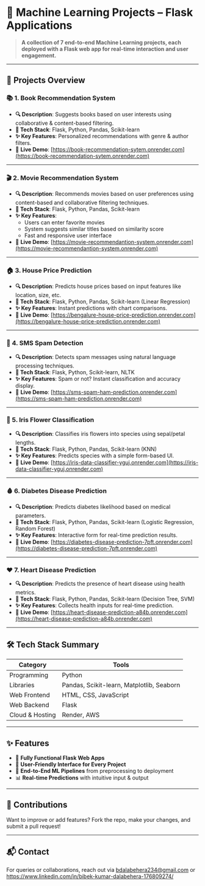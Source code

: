 # 🤖 Machine Learning Projects – Flask Applications

> **A collection of 7 end-to-end Machine Learning projects, each deployed with a Flask web app for real-time interaction and user engagement.**

---

## 🚀 Projects Overview

### 📚 1. Book Recommendation System
- **🔍 Description**: Suggests books based on user interests using collaborative & content-based filtering.
- **🧰 Tech Stack**: Flask, Python, Pandas, Scikit-learn  
- **✨ Key Features**: Personalized recommendations with genre & author filters.  
- 🔗 **Live Demo**: [https://book-recommendation-sytem.onrender.com](https://book-recommendation-sytem.onrender.com)

---

### 🎬 2. Movie Recommendation System
- **🔍 Description**: Recommends movies based on user preferences using content-based and collaborative filtering techniques.
- **🧰 Tech Stack**: Flask, Python, Pandas, Scikit-learn  
- **✨ Key Features**:
  - Users can enter favorite movies
  - System suggests similar titles based on similarity score
  - Fast and responsive user interface  
- 🔗 **Live Demo**: [https://movie-recommendantion-system.onrender.com](https://movie-recommendantion-system.onrender.com)

---

### 🏠 3. House Price Prediction
- **🔍 Description**: Predicts house prices based on input features like location, size, etc.
- **🧰 Tech Stack**: Flask, Python, Pandas, Scikit-learn (Linear Regression)  
- **✨ Key Features**: Instant predictions with chart comparisons.  
- 🔗 **Live Demo**: [https://bengalure-house-price-prediction.onrender.com](https://bengalure-house-price-prediction.onrender.com)

---

### 📩 4. SMS Spam Detection
- **🔍 Description**: Detects spam messages using natural language processing techniques.
- **🧰 Tech Stack**: Flask, Python, Scikit-learn, NLTK  
- **✨ Key Features**: Spam or not? Instant classification and accuracy display.  
- 🔗 **Live Demo**: [https://sms-spam-ham-prediction.onrender.com](https://sms-spam-ham-prediction.onrender.com)

---

### 🌸 5. Iris Flower Classification
- **🔍 Description**: Classifies iris flowers into species using sepal/petal lengths.
- **🧰 Tech Stack**: Flask, Python, Pandas, Scikit-learn (KNN)  
- **✨ Key Features**: Predicts species with a simple form-based UI.  
- 🔗 **Live Demo**:  [https://iris-data-classifier-yguj.onrender.com](https://iris-data-classifier-yguj.onrender.com)

---

### 🩸 6. Diabetes Disease Prediction
- **🔍 Description**: Predicts diabetes likelihood based on medical parameters.
- **🧰 Tech Stack**: Flask, Python, Pandas, Scikit-learn (Logistic Regression, Random Forest)  
- **✨ Key Features**: Interactive form for real-time prediction results.  
- 🔗 **Live Demo**: [https://diabetes-disease-prediction-7pft.onrender.com](https://diabetes-disease-prediction-7pft.onrender.com)

---

### ❤️ 7. Heart Disease Prediction
- **🔍 Description**: Predicts the presence of heart disease using health metrics.
- **🧰 Tech Stack**: Flask, Python, Pandas, Scikit-learn (Decision Tree, SVM)  
- **✨ Key Features**: Collects health inputs for real-time prediction.  
- 🔗 **Live Demo**: [https://heart-disease-prediction-a84b.onrender.com](https://heart-disease-prediction-a84b.onrender.com)

---

## 🛠️ Tech Stack Summary

| Category        | Tools                                   |
|----------------|------------------------------------------|
| Programming     | Python                                   |
| Libraries       | Pandas, Scikit-learn, Matplotlib, Seaborn|
| Web Frontend    | HTML, CSS, JavaScript                    |
| Web Backend     | Flask                                    |
| Cloud & Hosting | Render, AWS                              |

---

## ✨ Features

- 🔗 **Fully Functional Flask Web Apps**
- 📱 **User-Friendly Interface for Every Project**
- 🔁 **End-to-End ML Pipelines** from preprocessing to deployment
- 📊 **Real-time Predictions** with intuitive input & output

---

## 🤝 Contributions
Want to improve or add features? Fork the repo, make your changes, and submit a pull request!

---

## 📬 Contact
For queries or collaborations, reach out via bdalabehera234@gmail.com or https://www.linkedin.com/in/bibek-kumar-dalabehera-176809274/



   

